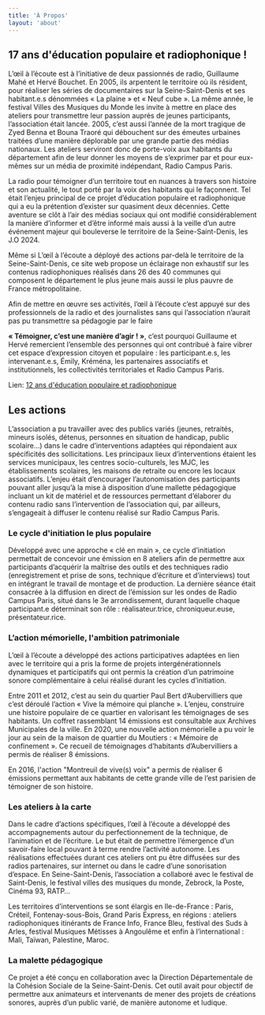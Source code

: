```yaml
---
title: 'À Propos'
layout: 'about'
---
```


<!-- ## toc -->

## 17 ans d'éducation populaire et radiophonique !

L’œil à l’écoute est à l’initiative de deux passionnés de radio, Guillaume Mahé et Hervé Bouchet.
En 2005, ils arpentent le territoire où ils résident, pour réaliser les séries de documentaires sur la Seine-Saint-Denis et ses habitant.e.s dénommées « La plaine » et « Neuf cube ». La même année, le festival Villes des Musiques du Monde les invite à mettre en place des ateliers pour transmettre leur passion auprès de jeunes participants, l’association était lancée. 2005, c’est aussi l’année de la mort tragique de Zyed Benna et Bouna Traoré qui débouchent sur des émeutes urbaines traitées d’une manière déplorable par une grande partie des médias nationaux. Les ateliers serviront donc de porte-voix aux habitants du département afin de leur donner les moyens de s’exprimer par et pour eux-mêmes sur un média de proximité indépendant, Radio Campus Paris.

La radio pour témoigner d’un territoire tout en nuances à travers son histoire et son actualité, le tout porté par la voix des habitants qui le façonnent. Tel était l’enjeu principal de ce projet d’éducation populaire et radiophonique qui a eu la prétention d’exister sur quasiment deux décennies. Cette aventure se clôt à l’air des médias sociaux qui ont modifié considérablement la manière d’informer et d’être informé mais aussi à la veille d’un autre événement majeur qui bouleverse le territoire de la Seine-Saint-Denis, les J.O 2024.

Même si L’œil à l’écoute a déployé des actions par-delà le territoire de la Seine-Saint-Denis, ce site web propose un éclairage non exhaustif sur les contenus radiophoniques réalisés dans 26 des 40 communes qui composent le département le plus jeune mais aussi le plus pauvre de France métropolitaine.

Afin de mettre en œuvre ses activités, l’œil à l’écoute c’est appuyé sur des professionnels de la radio et des journalistes sans qui l’association n’aurait pas pu transmettre sa pédagogie par le faire

**« Témoigner, c’est une manière d’agir ! »**, c’est pourquoi Guillaume et Hervé remercient l’ensemble des personnes qui ont contribué à faire vibrer cet espace d’expression citoyen et populaire : les participant.e.s, les intervenant.e.s, Émily, Kréména, les partenaires associatifs et institutionnels, les collectivités territoriales et Radio Campus Paris.

Lien: <a href="https://syntone.fr/loeil-a-lecoute-12-ans-deducation-populaire-et-radiophonique/" target="_blank">12 ans d'éducation populaire et radiophonique</a>

## Les actions

L’association a pu travailler avec des publics variés (jeunes, retraités, mineurs isolés, détenus, personnes en situation de handicap, public scolaire…) dans le cadre d’interventions adaptées qui répondaient aux spécificités des sollicitations. Les principaux lieux d’interventions étaient les services municipaux, les centres socio-culturels, les MJC, les établissements scolaires, les maisons de retraite ou encore les locaux associatifs. L’enjeu était d’encourager l’autonomisation des participants pouvant aller jusqu’à la mise à disposition d’une mallette pédagogique incluant un kit de matériel et de ressources permettant d’élaborer du contenu radio sans l’intervention de l’association qui, par ailleurs, s’engageait à diffuser le contenu réalisé sur Radio Campus Paris.

### Le cycle d'initiation le plus populaire

Développé avec une approche « clé en main », ce cycle d’initiation permettait de concevoir une émission en 8 ateliers afin de permettre aux participants d’acquérir la maîtrise des outils et des techniques radio (enregistrement et prise de sons, technique d’écriture et d’interviews) tout en intégrant le travail de montage et de production. La dernière séance était consacrée à la diffusion en direct de l’émission sur les ondes de Radio Campus Paris, situé dans le 3e arrondissement, durant laquelle chaque participant.e déterminait son rôle : réalisateur.trice, chroniqueur.euse, présentateur.rice.

### L’action mémorielle, l'ambition patrimoniale

L’œil à l’écoute a développé des actions participatives adaptées en lien avec le territoire qui a pris la forme de projets intergénérationnels dynamiques et participatifs qui ont permis la création d’un patrimoine sonore complémentaire à celui réalisé durant les cycles d’initiation.

Entre 2011 et 2012, c’est au sein du quartier Paul Bert d’Aubervilliers que c’est déroulé l’action « Vive la mémoire qui planche ». L’enjeu, construire une histoire populaire de ce quartier en valorisant les témoignages de ses habitants. Un coffret rassemblant 14 émissions est consultable aux Archives Municipales de la ville. En 2020, une nouvelle action mémorielle a pu voir le jour au sein de la maison de quartier du Moutiers : « Mémoire de confinement ». Ce recueil de témoignages d’habitants d’Aubervilliers a permis de réaliser 8 émissions.

En 2016, l'action "Montreuil de vive(s) voix" a permis de réaliser 6 émissions permettant aux habitants de cette grande ville de l’est parisien de témoigner de son histoire.

### Les ateliers à la carte

Dans le cadre d’actions spécifiques, l’œil à l’écoute a développé des accompagnements autour du perfectionnement de la technique, de l’animation et de l’écriture. Le but était de permettre l’émergence d’un savoir-faire local pouvant à terme rendre l’activité autonome. Les réalisations effectuées durant ces ateliers ont pu être diffusées sur des radios partenaires, sur internet ou dans le cadre d’une sonorisation d’espace. En Seine-Saint-Denis, l’association a collaboré avec le festival de Saint-Denis, le festival villes des musiques du monde, Zebrock, la Poste, Cinéma 93, RATP…

Les territoires d’interventions se sont élargis en Ile-de-France : Paris, Créteil, Fontenay-sous-Bois, Grand Paris Express, en régions : ateliers radiophoniques itinérants de France Info, France Bleu, festival des Suds à Arles, festival Musiques Métisses à Angoulême et enfin à l’international : Mali, Taïwan, Palestine, Maroc.

### La malette pédagogique

Ce projet a été conçu en collaboration avec la Direction Départementale de la Cohésion Sociale de la Seine-Saint-Denis. Cet outil avait pour objectif de permettre aux animateurs et intervenants de mener des projets de créations sonores, auprès d’un public varié, de manière autonome et ludique.
